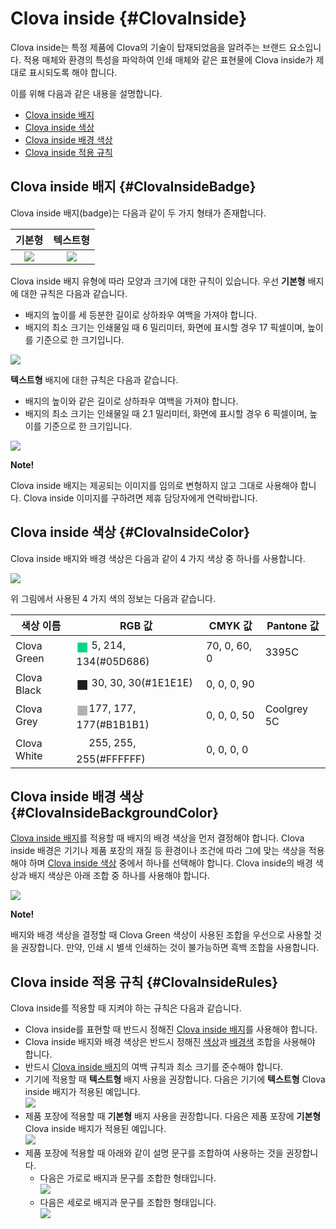 # Clova inside {#ClovaInside}
Clova inside는 특정 제품에 Clova의 기술이 탑재되었음을 알려주는 브랜드 요소입니다. 적용 매체와 환경의 특성을 파악하여 인쇄 매체와 같은 표현물에 Clova inside가 제대로 표시되도록 해야 합니다.

이를 위해 다음과 같은 내용을 설명합니다.

* [Clova inside 배지](#ClovaInsideBadge)
* [Clova inside 색상](#ClovaInsideColor)
* [Clova inside 배경 색상](#ClovaInsideBackgroundColor)
* [Clova inside 적용 규칙](#ClovaInsideRules)

## Clova inside 배지 {#ClovaInsideBadge}
Clova inside 배지(badge)는 다음과 같이 두 가지 형태가 존재합니다.

| 기본형                                                        | 텍스트형                                                      |
|:-----------------------------------------------------------:|:-----------------------------------------------------------:|
| ![](/Design/Assets/Images/Clova_Inside-Basic_Type_Badge.png)  | ![](/Design/Assets/Images/Clova_Inside-Text_Type_Badge.png)  |

Clova inside 배지 유형에 따라 모양과 크기에 대한 규칙이 있습니다. 우선 **기본형** 배지에 대한 규칙은 다음과 같습니다.
* 배지의 높이를 세 등분한 길이로 상하좌우 여백을 가져야 합니다.
* 배지의 최소 크기는 인쇄물일 때 6 밀리미터, 화면에 표시할 경우 17 픽셀이며, 높이를 기준으로 한 크기입니다.

![](/Design/Assets/Images/Clova_Inside-Basic_Type_Badge-Rules.png)

**텍스트형** 배지에 대한 규칙은 다음과 같습니다.

* 배지의 높이와 같은 길이로 상하좌우 여백을 가져야 합니다.
* 배지의 최소 크기는 인쇄물일 때 2.1 밀리미터, 화면에 표시할 경우 6 픽셀이며, 높이를 기준으로 한 크기입니다.

![](/Design/Assets/Images/Clova_Inside-Text_Type_Badge-Rules.png)

<div class="note">
  <p><strong>Note!</strong></p>
  <p>Clova inside 배지는 제공되는 이미지를 임의로 변형하지 않고 그대로 사용해야 합니다. Clova inside 이미지를 구하려면 제휴 담당자에게 연락바랍니다.</p>
</div>

## Clova inside 색상 {#ClovaInsideColor}
Clova inside 배지와 배경 색상은 다음과 같이 4 가지 색상 중 하나를 사용합니다.

![](/Design/Assets/Images/Clova_Inside-Color.png)

위 그림에서 사용된 4 가지 색의 정보는 다음과 같습니다.

| 색상 이름        | RGB 값       | CMYK 값     | Pantone 값   |
|----------------|-------------|-------------|-------------|
| Clova Green    | <span style="color:#05D686; font-size:150%; vertical-align:middle;">&#9724;</span>  5, 214, 134(#05D686) | 70,  0, 60,  0 | 3395C |
| Clova Black    | <span style="color:#1E1E1E; font-size:150%; vertical-align:middle;">&#9724;</span> 30,  30,  30(#1E1E1E) |  0,  0,  0, 90 | <!-- --> |
| Clova Grey     | <span style="color:#B1B1B1; font-size:150%; vertical-align:middle;">&#9724;</span>177, 177, 177(#B1B1B1) |  0,  0,  0, 50 | Coolgrey 5C |
| Clova White    | <span style="color:#FFFFFF; font-size:150%; vertical-align:middle;">&#9724;</span>255, 255, 255(#FFFFFF) |  0,  0,  0,  0 | <!-- --> |


## Clova inside 배경 색상 {#ClovaInsideBackgroundColor}

[Clova inside 배지](#ClovaInsideBadge)를 적용할 때 배지의 배경 색상을 먼저 결정해야 합니다. Clova inside 배경은 기기나 제품 포장의 재질 등 환경이나 조건에 따라 그에 맞는 색상을 적용해야 하며 [Clova inside 색상](#ClovaInsideColor) 중에서 하나를 선택해야 합니다. Clova inside의 배경 색상과 배지 색상은 아래 조합 중 하나를 사용해야 합니다.

![](/Design/Assets/Images/Clova_Inside-Background_Color-Combinations.png)

<div class="note">
  <p><strong>Note!</strong></p>
  <p>배지와 배경 색상을 결정할 때 Clova Green 색상이 사용된 조합을 우선으로 사용할 것을 권장합니다. 만약, 인쇄 시 별색 인쇄하는 것이 불가능하면 흑백 조합을 사용합니다.</p>
</div>

## Clova inside 적용 규칙 {#ClovaInsideRules}

Clova inside를 적용할 때 지켜야 하는 규칙은 다음과 같습니다.

* Clova inside를 표현할 때 반드시 정해진 [Clova inside 배지](#ClovaInsideBadge)를 사용해야 합니다.
* Clova inside 배지와 배경 색상은 반드시 정해진 [색상](#ClovaInsideColor)과 [배경색](#ClovaInsideBackgroundColor) 조합을 사용해야 합니다.
* 반드시 [Clova inside 배지](#ClovaInsideBadge)의 여백 규칙과 최소 크기를 준수해야 합니다.
* 기기에 적용할 때 **텍스트형** 배지 사용을 권장합니다. 다음은 기기에 **텍스트형** Clova inside 배지가 적용된 예입니다.<br />
  ![](/Design/Assets/Images/Clova_Inside-Device_Exmaple.png)
* 제품 포장에 적용할 때 **기본형** 배지 사용을 권장합니다. 다음은 제품 포장에 **기본형** Clova inside 배지가 적용된 예입니다.<br />
  ![](/Design/Assets/Images/Clova_Inside-Package_Example.png)
* 제품 포장에 적용할 때 아래와 같이 설명 문구를 조합하여 사용하는 것을 권장합니다.
  * 다음은 가로로 배지과 문구를 조합한 형태입니다.<br />
    ![](/Design/Assets/Images/Clova_Inside-Horizontal_Signature_For_Package.png)
  * 다음은 세로로 배지과 문구를 조합한 형태입니다.<br />
    ![](/Design/Assets/Images/Clova_Inside-Vertical_Signature_For_Package.png)
